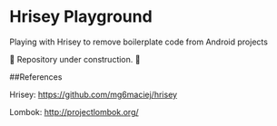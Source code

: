 Hrisey Playground
================

Playing with Hrisey to remove boilerplate code from Android projects

:construction: Repository under construction. :construction:

##References

Hrisey: https://github.com/mg6maciej/hrisey

Lombok: http://projectlombok.org/
